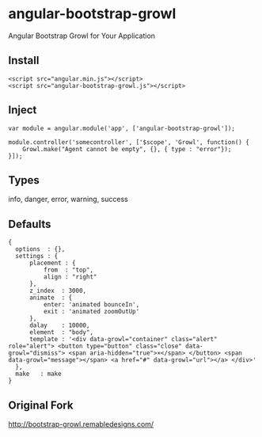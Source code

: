 # angular-bootstrap-growl
Angular Bootstrap Growl for Your Application

## Install
```
<script src="angular.min.js"></script>
<script src="angular-bootstrap-growl.js"></script>
```
## Inject
```
var module = angular.module('app', ['angular-bootstrap-growl']);

module.controller('somecontroller', ['$scope', 'Growl', function() {
    Growl.make("Agent cannot be empty", {}, { type : "error"});
}]);
```
## Types
info, danger, error, warning, success
## Defaults
```
{
  options  : {},
  settings : {
      placement : {
          from  : "top",
          align : "right"
      },
      z_index  : 3000,
      animate  : {
          enter: 'animated bounceIn',
          exit : 'animated zoomOutUp'
      },
      dalay    : 10000,
      element  : "body",
      template : '<div data-growl="container" class="alert" role="alert"> <button type="button" class="close" data-growl="dismiss"> <span aria-hidden="true">×</span> </button> <span data-growl="message"></span> <a href="#" data-growl="url"></a> </div>'
  },
  make   : make
}
```
## Original Fork

http://bootstrap-growl.remabledesigns.com/



